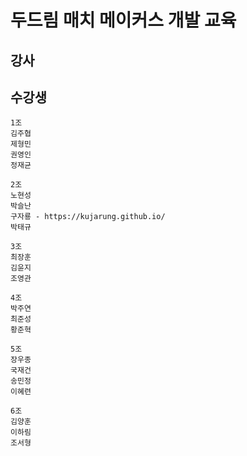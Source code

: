 # 두드림 매치 메이커스 개발 교육

## 강사

## 수강생

    1조
    김주협
    제형민
    권영인
    정재균

    2조
    노현성
    박슬난
    구자룡 - https://kujarung.github.io/
    박태규

    3조
    최장훈
    김윤지
    조영관

    4조
    박주연
    최준성
    황준혁

    5조
    장우종
    국재건
    송민정
    이혜련

    6조
    김양훈
    이하림
    조서형

